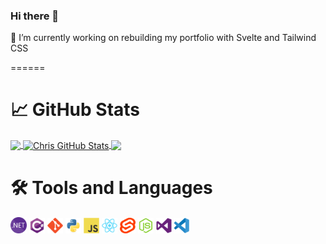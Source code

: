 ### Hi there 👋
 
 🔭 I’m currently working on rebuilding my portfolio with Svelte and Tailwind CSS
 
 ======
 
 📈 GitHub Stats
 =============================
 <a href="https://github.com/gillisce/gillisce">
 <img align="center" src="https://github-readme-stats.vercel.app/api/top-langs/?username=gillisce&hide=php,java,html,tex&title_color=ffffff&text_color=c9cacc&icon_color=2bbc8a&bg_color=1d1f21&langs_count=3" />
</a>
<a href="https://github.com/gillisce/gillisce">
  <img align="center" src="https://github-readme-stats.vercel.app/api?username=gillisce&show_icons=true&line_height=27&count_private=true&title_color=ffffff&text_color=c9cacc&icon_color=2bbc8a&bg_color=1d1f21" alt="Chris GitHub Stats" />
 </a>
 <a href="https://github.com/gillisce/turbo-octo-chainsaw">
  <img align="center" src="https://github-readme-stats.vercel.app/api/pin/?username=gillisce&repo=turbo-octo-chainsaw&title_color=ffffff&text_color=c9cacc&icon_color=2bbc8a&bg_color=1d1f21" />
</a>  
 
 

🛠️ Tools and Languages 
=======================

<p align="left">
<img  alt="DotNet" width="26px" src="https://raw.githubusercontent.com/github/explore/main/topics/dotnet/dotnet.png" />
<img src="https://raw.githubusercontent.com/devicons/devicon/master/icons/csharp/csharp-original.svg" alt="dotnet" width="25" height="25" />
<img src="https://raw.githubusercontent.com/devicons/devicon/master/icons/git/git-original.svg" alt="dotnet" width="25" height="25" />
<img src="https://raw.githubusercontent.com/devicons/devicon/master/icons/python/python-original.svg" alt="dotnet" width="25" height="25" />
<img src="https://raw.githubusercontent.com/devicons/devicon/master/icons/javascript/javascript-original.svg" alt="dotnet" width="25" height="25" />
<img src="https://raw.githubusercontent.com/devicons/devicon/master/icons/react/react-original.svg" alt="dotnet" width="25" height="25" />
<img src="https://raw.githubusercontent.com/devicons/devicon/master/icons/svelte/svelte-original.svg" alt="dotnet" width="25" height="25" />
<img src="https://raw.githubusercontent.com/devicons/devicon/master/icons/nodejs/nodejs-original.svg" alt="dotnet" width="25" height="25" />
<img src="https://raw.githubusercontent.com/devicons/devicon/master/icons/visualstudio/visualstudio-plain.svg" alt="dotnet" width="25" height="25" />
<img src="https://raw.githubusercontent.com/devicons/devicon/master/icons/vscode/vscode-original.svg" alt="dotnet" width="25" height="25" />
</p>


<!--
**gillisce/gillisce** is a ✨ _special_ ✨ repository because its `README.md` (this file) appears on your GitHub profile.
[[![Twitter Follow](https://img.shields.io/twitter/follow/fallentreeninja?color=1DA1F2&logo=twitter&style=for-the-badge)](https://twitter.com/intent/followscreen_name=fallentreeninja)](url)
Here are some ideas to get you started:

- 🌱 I’m currently learning ...
- 👯 I’m looking to collaborate on ...
- 🤔 I’m looking for help with ...
- 💬 Ask me about ...
- 📫 How to reach me: ...
- 😄 Pronouns: ...
- ⚡ Fun fact: ...
-->
